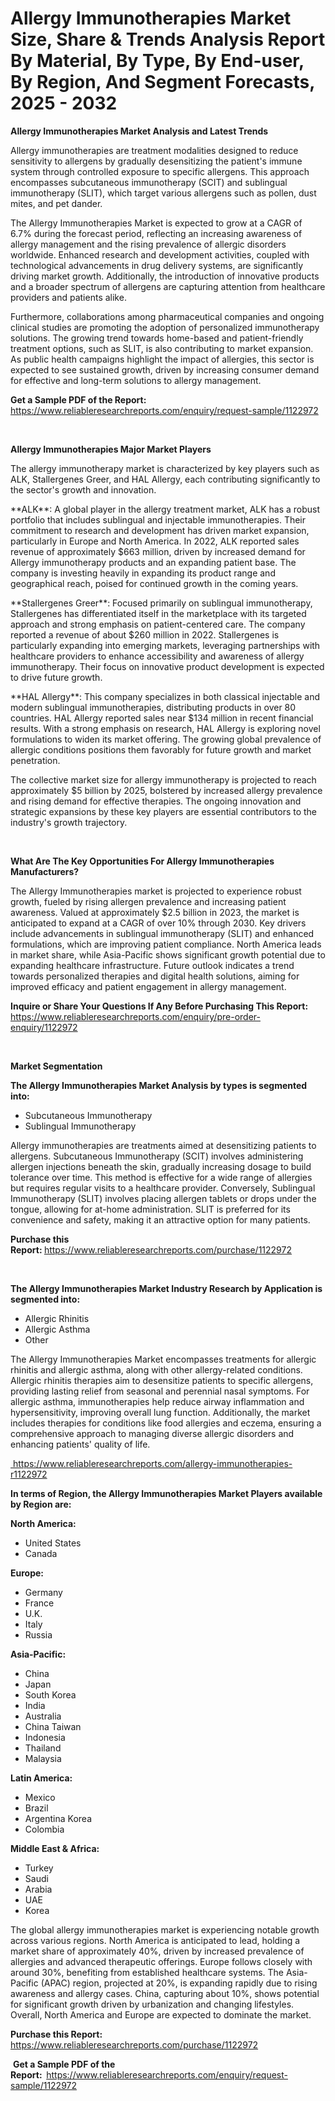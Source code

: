 <p><h1>Allergy Immunotherapies Market Size, Share & Trends Analysis Report By Material, By Type, By End-user, By Region, And Segment Forecasts, 2025 - 2032</h1></p><p><strong>Allergy Immunotherapies Market Analysis and Latest Trends</strong></p>
<p><p>Allergy immunotherapies are treatment modalities designed to reduce sensitivity to allergens by gradually desensitizing the patient's immune system through controlled exposure to specific allergens. This approach encompasses subcutaneous immunotherapy (SCIT) and sublingual immunotherapy (SLIT), which target various allergens such as pollen, dust mites, and pet dander. </p><p>The Allergy Immunotherapies Market is expected to grow at a CAGR of 6.7% during the forecast period, reflecting an increasing awareness of allergy management and the rising prevalence of allergic disorders worldwide. Enhanced research and development activities, coupled with technological advancements in drug delivery systems, are significantly driving market growth. Additionally, the introduction of innovative products and a broader spectrum of allergens are capturing attention from healthcare providers and patients alike.</p><p>Furthermore, collaborations among pharmaceutical companies and ongoing clinical studies are promoting the adoption of personalized immunotherapy solutions. The growing trend towards home-based and patient-friendly treatment options, such as SLIT, is also contributing to market expansion. As public health campaigns highlight the impact of allergies, this sector is expected to see sustained growth, driven by increasing consumer demand for effective and long-term solutions to allergy management.</p></p>
<p><strong>Get a Sample PDF of the Report:&nbsp;</strong> <a href="https://www.reliableresearchreports.com/enquiry/request-sample/1122972?utm_campaign=2298&utm_medium=2&utm_source=Github&utm_content=ia&utm_term=12042025&utm_id=allergy-immunotherapies">https://www.reliableresearchreports.com/enquiry/request-sample/1122972</a></p>
<p>&nbsp;</p>
<p><strong>Allergy Immunotherapies Major Market Players</strong></p>
<p><p>The allergy immunotherapy market is characterized by key players such as ALK, Stallergenes Greer, and HAL Allergy, each contributing significantly to the sector's growth and innovation.</p><p>**ALK**: A global player in the allergy treatment market, ALK has a robust portfolio that includes sublingual and injectable immunotherapies. Their commitment to research and development has driven market expansion, particularly in Europe and North America. In 2022, ALK reported sales revenue of approximately $663 million, driven by increased demand for Allergy immunotherapy products and an expanding patient base. The company is investing heavily in expanding its product range and geographical reach, poised for continued growth in the coming years.</p><p>**Stallergenes Greer**: Focused primarily on sublingual immunotherapy, Stallergenes has differentiated itself in the marketplace with its targeted approach and strong emphasis on patient-centered care. The company reported a revenue of about $260 million in 2022. Stallergenes is particularly expanding into emerging markets, leveraging partnerships with healthcare providers to enhance accessibility and awareness of allergy immunotherapy. Their focus on innovative product development is expected to drive future growth.</p><p>**HAL Allergy**: This company specializes in both classical injectable and modern sublingual immunotherapies, distributing products in over 80 countries. HAL Allergy reported sales near $134 million in recent financial results. With a strong emphasis on research, HAL Allergy is exploring novel formulations to widen its market offering. The growing global prevalence of allergic conditions positions them favorably for future growth and market penetration.</p><p>The collective market size for allergy immunotherapy is projected to reach approximately $5 billion by 2025, bolstered by increased allergy prevalence and rising demand for effective therapies. The ongoing innovation and strategic expansions by these key players are essential contributors to the industry's growth trajectory.</p></p>
<p>&nbsp;</p>
<p><strong>What Are The Key Opportunities For Allergy Immunotherapies Manufacturers?</strong></p>
<p><p>The Allergy Immunotherapies market is projected to experience robust growth, fueled by rising allergen prevalence and increasing patient awareness. Valued at approximately $2.5 billion in 2023, the market is anticipated to expand at a CAGR of over 10% through 2030. Key drivers include advancements in sublingual immunotherapy (SLIT) and enhanced formulations, which are improving patient compliance. North America leads in market share, while Asia-Pacific shows significant growth potential due to expanding healthcare infrastructure. Future outlook indicates a trend towards personalized therapies and digital health solutions, aiming for improved efficacy and patient engagement in allergy management.</p></p>
<p><strong>Inquire or Share Your Questions If Any Before Purchasing This Report:</strong> <a href="https://www.reliableresearchreports.com/enquiry/pre-order-enquiry/1122972?utm_campaign=2298&utm_medium=2&utm_source=Github&utm_content=ia&utm_term=12042025&utm_id=allergy-immunotherapies">https://www.reliableresearchreports.com/enquiry/pre-order-enquiry/1122972</a></p>
<p>&nbsp;</p>
<p><strong>Market Segmentation</strong></p>
<p><strong>The Allergy Immunotherapies Market Analysis by types is segmented into:</strong></p>
<p><ul><li>Subcutaneous Immunotherapy</li><li>Sublingual Immunotherapy</li></ul></p>
<p><p>Allergy immunotherapies are treatments aimed at desensitizing patients to allergens. Subcutaneous Immunotherapy (SCIT) involves administering allergen injections beneath the skin, gradually increasing dosage to build tolerance over time. This method is effective for a wide range of allergies but requires regular visits to a healthcare provider. Conversely, Sublingual Immunotherapy (SLIT) involves placing allergen tablets or drops under the tongue, allowing for at-home administration. SLIT is preferred for its convenience and safety, making it an attractive option for many patients.</p></p>
<p><strong>Purchase this Report:&nbsp;</strong><a href="https://www.reliableresearchreports.com/purchase/1122972?utm_campaign=2298&utm_medium=2&utm_source=Github&utm_content=ia&utm_term=12042025&utm_id=allergy-immunotherapies">https://www.reliableresearchreports.com/purchase/1122972</a></p>
<p>&nbsp;</p>
<p><strong>The Allergy Immunotherapies Market Industry Research by Application is segmented into:</strong></p>
<p><ul><li>Allergic Rhinitis</li><li>Allergic Asthma</li><li>Other</li></ul></p>
<p><p>The Allergy Immunotherapies Market encompasses treatments for allergic rhinitis and allergic asthma, along with other allergy-related conditions. Allergic rhinitis therapies aim to desensitize patients to specific allergens, providing lasting relief from seasonal and perennial nasal symptoms. For allergic asthma, immunotherapies help reduce airway inflammation and hypersensitivity, improving overall lung function. Additionally, the market includes therapies for conditions like food allergies and eczema, ensuring a comprehensive approach to managing diverse allergic disorders and enhancing patients' quality of life.</p></p>
<p><a href="https://www.reliableresearchreports.com/allergy-immunotherapies-r1122972?utm_campaign=2298&utm_medium=2&utm_source=Github&utm_content=ia&utm_term=12042025&utm_id=allergy-immunotherapies">&nbsp;https://www.reliableresearchreports.com/allergy-immunotherapies-r1122972</a></p>
<p><strong>In terms of Region, the Allergy Immunotherapies Market Players available by Region are:</strong></p>
<p>
    <p> <strong> North America: </strong>
        <ul>
            <li>United States</li>
            <li>Canada</li>
        </ul>
        </p> 
    <p> <strong> Europe: </strong>
        <ul>
            <li>Germany</li>
            <li>France</li>
            <li>U.K.</li>
            <li>Italy</li>
            <li>Russia</li>
        </ul>
        </p> 
    <p> <strong> Asia-Pacific: </strong>
        <ul>
            <li>China</li>
            <li>Japan</li>
            <li>South Korea</li>
            <li>India</li>
            <li>Australia</li>
            <li>China Taiwan</li>
            <li>Indonesia</li>
            <li>Thailand</li>
            <li>Malaysia</li>
        </ul>
        </p> 
    <p> <strong> Latin America: </strong>
        <ul>
            <li>Mexico</li>
            <li>Brazil</li>
            <li>Argentina Korea</li>
            <li>Colombia</li>
        </ul>
        </p> 
    <p> <strong> Middle East & Africa: </strong>
        <ul>
            <li>Turkey</li>
            <li>Saudi</li>
            <li>Arabia</li>
            <li>UAE</li>
            <li>Korea</li>
        </ul>
    </p>
    </p>
<p><p>The global allergy immunotherapies market is experiencing notable growth across various regions. North America is anticipated to lead, holding a market share of approximately 40%, driven by increased prevalence of allergies and advanced therapeutic offerings. Europe follows closely with around 30%, benefiting from established healthcare systems. The Asia-Pacific (APAC) region, projected at 20%, is expanding rapidly due to rising awareness and allergy cases. China, capturing about 10%, shows potential for significant growth driven by urbanization and changing lifestyles. Overall, North America and Europe are expected to dominate the market.</p></p>
<p><strong>Purchase this Report: </strong><a href="https://www.reliableresearchreports.com/purchase/1122972?utm_campaign=2298&utm_medium=2&utm_source=Github&utm_content=ia&utm_term=12042025&utm_id=allergy-immunotherapies">https://www.reliableresearchreports.com/purchase/1122972</a></p>
<p>&nbsp;<strong>Get a Sample PDF of the Report:&nbsp;&nbsp;</strong><a href="https://www.reliableresearchreports.com/enquiry/request-sample/1122972?utm_campaign=2298&utm_medium=2&utm_source=Github&utm_content=ia&utm_term=12042025&utm_id=allergy-immunotherapies">https://www.reliableresearchreports.com/enquiry/request-sample/1122972</a></p>
<p><strong></strong></p>
<p><p></p><p></p><p></p></p>